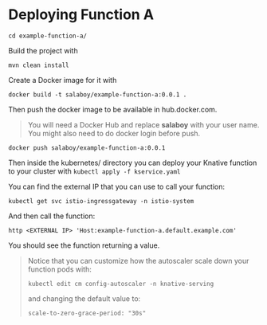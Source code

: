 
# Deploying Function A

```
cd example-function-a/
```

Build the project with 
```
mvn clean install
```

Create a Docker image for it with

```
docker build -t salaboy/example-function-a:0.0.1 .
```

Then push the docker image to be available in hub.docker.com.
> You will need a Docker Hub and replace **salaboy** with your user name. You might also need to do docker login before push.

```
docker push salaboy/example-function-a:0.0.1
```
Then inside the kubernetes/ directory you can deploy your Knative function to your cluster with
``
kubectl apply -f kservice.yaml
``

You can find the external IP that you can use to call your function:
```
kubectl get svc istio-ingressgateway -n istio-system
```

And then call the function: 

```
http <EXTERNAL IP> 'Host:example-function-a.default.example.com'
```

You should see the function returning a value. 


> Notice that you can customize how the autoscaler scale down your function pods with: 
> ```
> kubectl edit cm config-autoscaler -n knative-serving
>  ```
> and changing the default value to:
> ```
> scale-to-zero-grace-period: "30s"
> ```
